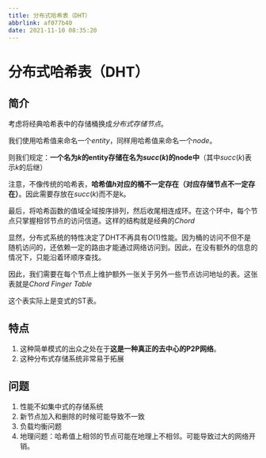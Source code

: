 ```yaml
---
title: 分布式哈希表（DHT）
abbrlink: af077b40
date: 2021-11-10 08:35:20
---
```

# 分布式哈希表（DHT）
## 简介
考虑将经典哈希表中的存储桶换成*分布式存储节点*。

我们使用哈希值来命名一个*entity*，同样用哈希值来命名一个*node*。

则我们规定：**一个名为$k$的entity存储在名为$succ(k)$的node中**（其中$succ(k)$表示$k$的后继）

注意，不像传统的哈希表，**哈希值$h$对应的桶不一定存在（对应存储节点不一定存在）**。因此需要存放在$succ(k)$而不是k。

最后，将哈希函数的值域全域按序排列，然后收尾相连成环。在这个环中，每个节点只掌握相邻节点的访问信道。这样的结构就是经典的*Chord*

显然，分布式系统的特性决定了DHT不再具有$O(1)$性能。因为桶的访问不但不是随机访问的，还依赖一定的路由才能通过网络访问到。因此，在没有额外的信息的情况下，只能沿着环顺序查找。

因此，我们需要在每个节点上维护额外一张关于另外一些节点访问地址的表。这张表就是*Chord Finger Table*

这个表实际上是变式的ST表。

## 特点
1. 这种简单模式的出众之处在于**这是一种真正的去中心的P2P网络**。
2. 这种分布式存储系统非常易于拓展

## 问题
1. 性能不如集中式的存储系统
2. 新节点加入和删除的时候可能导致不一致
3. 负载均衡问题
4. 地理问题：哈希值上相邻的节点可能在地理上不相邻。可能导致过大的网络开销。